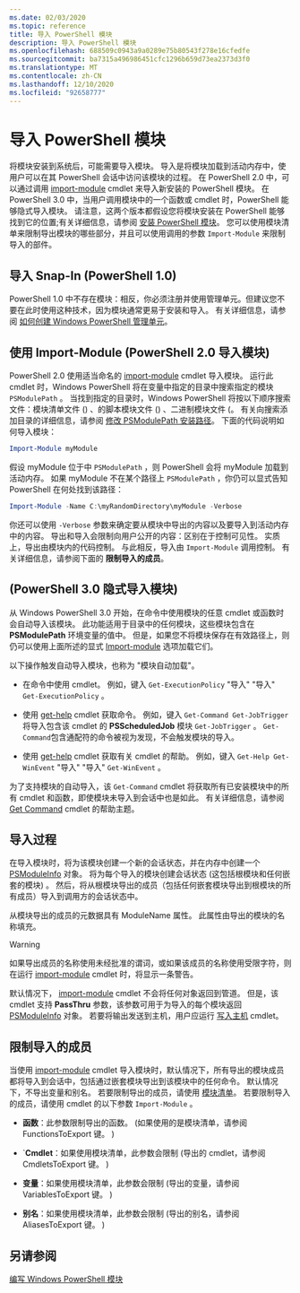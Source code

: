 ```yaml
---
ms.date: 02/03/2020
ms.topic: reference
title: 导入 PowerShell 模块
description: 导入 PowerShell 模块
ms.openlocfilehash: 688509c0943a9a0289e75b80543f278e16cfedfe
ms.sourcegitcommit: ba7315a496986451cfc1296b659d73ea2373d3f0
ms.translationtype: MT
ms.contentlocale: zh-CN
ms.lasthandoff: 12/10/2020
ms.locfileid: "92658777"
---
```

# <a name="importing-a-powershell-module"></a>导入 PowerShell 模块

将模块安装到系统后，可能需要导入模块。 导入是将模块加载到活动内存中，使用户可以在其 PowerShell 会话中访问该模块的过程。 在 PowerShell 2.0 中，可以通过调用 [import-module](/powershell/module/Microsoft.PowerShell.Core/Import-Module) cmdlet 来导入新安装的 PowerShell 模块。 在 PowerShell 3.0 中，当用户调用模块中的一个函数或 cmdlet 时，PowerShell 能够隐式导入模块。 请注意，这两个版本都假设您将模块安装在 PowerShell 能够找到它的位置;有关详细信息，请参阅 [安装 PowerShell 模块](./installing-a-powershell-module.md)。
您可以使用模块清单来限制导出模块的哪些部分，并且可以使用调用的参数 `Import-Module` 来限制导入的部件。

## <a name="importing-a-snap-in-powershell-10"></a>导入 Snap-In (PowerShell 1.0) 

PowerShell 1.0 中不存在模块：相反，你必须注册并使用管理单元。但建议您不要在此时使用这种技术，因为模块通常更易于安装和导入。 有关详细信息，请参阅 [如何创建 Windows PowerShell 管理单元](../cmdlet/how-to-create-a-windows-powershell-snap-in.md)。

## <a name="importing-a-module-with-import-module-powershell-20"></a>使用 Import-Module (PowerShell 2.0 导入模块) 

PowerShell 2.0 使用适当命名的 [import-module](/powershell/module/Microsoft.PowerShell.Core/Import-Module) cmdlet 导入模块。 运行此 cmdlet 时，Windows PowerShell 将在变量中指定的目录中搜索指定的模块 `PSModulePath` 。 当找到指定的目录时，Windows PowerShell 将按以下顺序搜索文件：模块清单文件 () 、的脚本模块文件 () 、二进制模块文件 (。 有关向搜索添加目录的详细信息，请参阅 [修改 PSModulePath 安装路径](./modifying-the-psmodulepath-installation-path.md)。
下面的代码说明如何导入模块：

```powershell
Import-Module myModule
```

假设 myModule 位于中 `PSModulePath` ，则 PowerShell 会将 myModule 加载到活动内存。 如果 myModule 不在某个路径上 `PSModulePath` ，你仍可以显式告知 PowerShell 在何处找到该路径：

```powershell
Import-Module -Name C:\myRandomDirectory\myModule -Verbose
```

你还可以使用 `-Verbose` 参数来确定要从模块中导出的内容以及要导入到活动内存中的内容。 导出和导入会限制向用户公开的内容：区别在于控制可见性。 实质上，导出由模块内的代码控制。 与此相反，导入由 `Import-Module` 调用控制。 有关详细信息，请参阅下面的 **限制导入的成员**。

## <a name="implicitly-importing-a-module-powershell-30"></a> (PowerShell 3.0 隐式导入模块) 

从 Windows PowerShell 3.0 开始，在命令中使用模块的任意 cmdlet 或函数时会自动导入该模块。 此功能适用于目录中的任何模块，这些模块包含在 **PSModulePath** 环境变量的值中。 但是，如果您不将模块保存在有效路径上，则仍可以使用上面所述的显式 [Import-module](/powershell/module/Microsoft.PowerShell.Core/Import-Module) 选项加载它们。

以下操作触发自动导入模块，也称为 "模块自动加载"。

- 在命令中使用 cmdlet。 例如，键入 `Get-ExecutionPolicy` "导入" "导入" `Get-ExecutionPolicy` 。

- 使用 [get-help](/powershell/module/Microsoft.PowerShell.Core/Get-Command) cmdlet 获取命令。 例如，键入 `Get-Command Get-JobTrigger` 将导入包含该 cmdlet 的 **PSScheduledJob** 模块 `Get-JobTrigger` 。 `Get-Command`包含通配符的命令被视为发现，不会触发模块的导入。

- 使用 [get-help](/powershell/module/Microsoft.PowerShell.Core/Get-Help) cmdlet 获取有关 cmdlet 的帮助。 例如，键入 `Get-Help Get-WinEvent` "导入" "导入" `Get-WinEvent` 。

为了支持模块的自动导入，该 `Get-Command` cmdlet 将获取所有已安装模块中的所有 cmdlet 和函数，即使模块未导入到会话中也是如此。 有关详细信息，请参阅 [Get Command](/powershell/module/Microsoft.PowerShell.Core/Get-Command) cmdlet 的帮助主题。

## <a name="the-importing-process"></a>导入过程

在导入模块时，将为该模块创建一个新的会话状态，并在内存中创建一个 [PSModuleInfo](/dotnet/api/System.Management.Automation.PSModuleInfo) 对象。 将为每个导入的模块创建会话状态 (这包括根模块和任何嵌套的模块) 。 然后，将从根模块导出的成员（包括任何嵌套模块导出到根模块的所有成员）导入到调用方的会话状态中。

从模块导出的成员的元数据具有 ModuleName 属性。 此属性由导出的模块的名称填充。

> [!WARNING]
> 如果导出成员的名称使用未经批准的谓词，或如果该成员的名称使用受限字符，则在运行 [import-module](/powershell/module/Microsoft.PowerShell.Core/Import-Module) cmdlet 时，将显示一条警告。

默认情况下， [import-module](/powershell/module/Microsoft.PowerShell.Core/Import-Module) cmdlet 不会将任何对象返回到管道。 但是，该 cmdlet 支持 **PassThru** 参数，该参数可用于为导入的每个模块返回 [PSModuleInfo](/dotnet/api/System.Management.Automation.PSModuleInfo) 对象。 若要将输出发送到主机，用户应运行 [写入主机](/powershell/module/Microsoft.PowerShell.Utility/Write-Host) cmdlet。

## <a name="restricting--the-members-that-are-imported"></a>限制导入的成员

当使用 [import-module](/powershell/module/Microsoft.PowerShell.Core/Import-Module) cmdlet 导入模块时，默认情况下，所有导出的模块成员都将导入到会话中，包括通过嵌套模块导出到该模块中的任何命令。 默认情况下，不导出变量和别名。 若要限制导出的成员，请使用 [模块清单](./how-to-write-a-powershell-module-manifest.md)。
若要限制导入的成员，请使用 cmdlet 的以下参数 `Import-Module` 。

- **函数**：此参数限制导出的函数。  (如果使用的是模块清单，请参阅 FunctionsToExport 键。 ) 

- `**Cmdlet**：如果使用模块清单，此参数会限制 (导出的 cmdlet，请参阅 CmdletsToExport 键。 ) 

- **变量**：如果使用模块清单，此参数会限制 (导出的变量，请参阅 VariablesToExport 键。 ) 

- **别名**：如果使用模块清单，此参数会限制 (导出的别名，请参阅 AliasesToExport 键。 ) 

## <a name="see-also"></a>另请参阅

[编写 Windows PowerShell 模块](./writing-a-windows-powershell-module.md)
